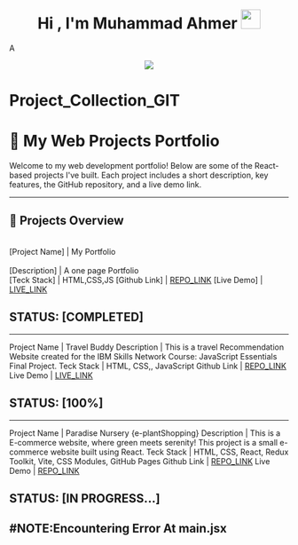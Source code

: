 <h1 align="center"><b>Hi , I'm Muhammad Ahmer </b><img src="https://media.giphy.com/media/hvRJCLFzcasrR4ia7z/giphy.gif" width="35"></h1>
<!--  -->A
<p align="center">
  <a href="https://github.com/DenverCoder1/readme-typing-svg"><img src="https://readme-typing-svg.herokuapp.com?font=Time+New+Roman&amp;color=cyan&amp;size=25&amp;center=true&amp;vCenter=true&amp;width=600&amp;height=100&amp;lines=Assalamu+O+Alaikum+Warahmatullah..♥++;Undergraduate,;Computer+Science+Student,;IT+Support+Specialist,;Cybersecurity+Analyst/Enthusiast,;Love+to+learn+new+stuffs..&lt;3"></a>

# Project_Collection_GIT

# 🌱 My Web Projects Portfolio

Welcome to my web development portfolio! Below are some of the React-based projects I've built. Each project includes a short description, key features, the GitHub repository, and a live demo link.

---

## 📁 Projects Overview

<br>[Project Name] | My Portfolio</br> 
<br>[Description]  | A one page Portfolio </br>
[Teck Stack]   | HTML,CSS,JS
[Github Link]  | <a href="https://github.com/Ahmer-kun/myportfolio/">REPO_LINK</a>
[Live Demo]    | <a href="https://ahmer-kun.github.io/myportfolio/">LIVE_LINK</a>
## STATUS: [COMPLETED]
---
Project Name | Travel Buddy
Description  | This is a travel Recommendation Website created for the IBM Skills Network Course: JavaScript Essentials Final Project.
Teck Stack   | HTML, CSS,, JavaScript
Github Link  | <a href= "https://github.com/Ahmer-kun/Final-project-for-Travel-Recommendation">REPO_LINK</a>
Live Demo    | <a href="https://ahmer-kun.github.io/Final-project-for-Travel-Recommendation//">LIVE_LINK</a>
## STATUS: [100%] 
---
Project Name | Paradise Nursery {e-plantShopping}
Description  | This is a E-commerce website, where green meets serenity! This project is a small e-commerce website built using React.
Teck Stack   | HTML, CSS, React, Redux Toolkit, Vite, CSS Modules, GitHub Pages
Github Link  | <a href= "https://github.com/Ahmer-kun/REACT-e-plantShopping">REPO_LINK</a>
Live Demo    | <a href= "https://ahmer-kun.github.io/REACT-e-plantShopping/">REPO_LINK</a>
## STATUS: [IN PROGRESS...]
#NOTE:Encountering Error At main.jsx
---

